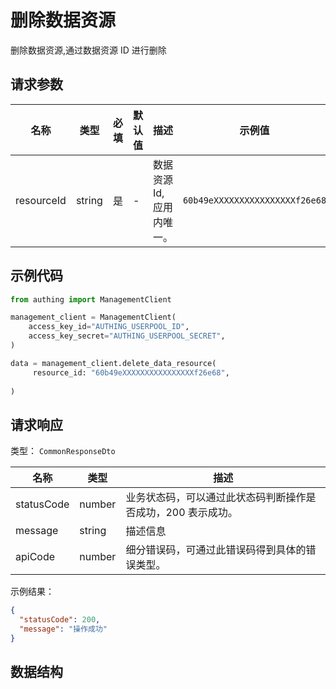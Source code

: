 # 删除数据资源

<!--
  警告⚠️：
  不要直接修改该文档，
  https://github.com/Authing/authing-docs-factory
  使用该项目进行生成
-->

<LastUpdated />

删除数据资源,通过数据资源 ID 进行删除

## 请求参数

| 名称 | 类型 | 必填 | 默认值 | 描述 | 示例值 |
| ---- | ---- | ---- | ---- | ---- | ---- |
| resourceId | string | 是 | - | 数据资源 Id,应用内唯一。   | `60b49eXXXXXXXXXXXXXXXXf26e68` |


## 示例代码

```py
from authing import ManagementClient

management_client = ManagementClient(
    access_key_id="AUTHING_USERPOOL_ID",
    access_key_secret="AUTHING_USERPOOL_SECRET",
)

data = management_client.delete_data_resource(
     resource_id: "60b49eXXXXXXXXXXXXXXXXf26e68",
  
)
```



## 请求响应

类型： `CommonResponseDto`

| 名称 | 类型 | 描述 |
| ---- | ---- | ---- |
| statusCode | number | 业务状态码，可以通过此状态码判断操作是否成功，200 表示成功。 |
| message | string | 描述信息 |
| apiCode | number | 细分错误码，可通过此错误码得到具体的错误类型。 |



示例结果：

```json
{
  "statusCode": 200,
  "message": "操作成功"
}
```

## 数据结构


